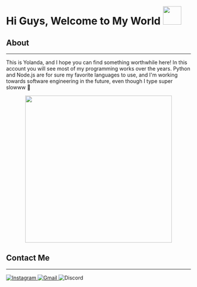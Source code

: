 
  
  <h1> Hi Guys, Welcome to My World <img src="https://i.pinimg.com/originals/de/68/bc/de68bcd3cec52fc34109b643fbc96949.gif" width="50px"> </h1>
  </div>

  ## About
  -------------------
  This is Yolanda, and I hope you can find something worthwhile here! In this account you will see most of my programming works over the years. Python and Node.js are for sure my favorite languages to use, and I'm working towards software engineering in the future, even though I type super slowww 🤫 
  
  </div>

  <p align="center">
  <img src="https://media3.giphy.com/media/U8wCBLhkjNknS/giphy.gif" width="400px"> </h1>
  </p>

  ## Contact Me
  -------------------

  <p align="center">

  <a href="https://www.instagram.com/yolandahuangg//">![Instagram](https://img.shields.io/badge/yolandahuangg-%23E4405F.svg?style=for-the-badge&logo=Instagram&logoColor=white) </a>
  <a href="mailto:yolandahuang2004@gmail.com">![Gmail](https://img.shields.io/badge/yolandahuang2004-%231DA1F2.svg?style=for-the-badge&logo=Gmail&logoColor=white) </a> 
  ![Discord](https://img.shields.io/badge/SpaceOddity%235841-%237289DA.svg?style=for-the-badge&logo=discord&logoColor=white) 
  
  </p>
